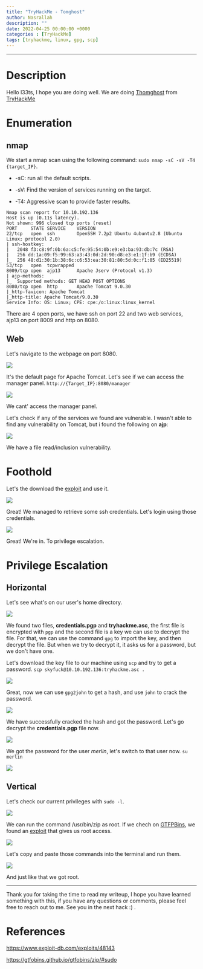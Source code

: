 ```yaml
---
title: "TryHackMe - Tomghost"
author: Nasrallah
description: ""
date: 2022-04-25 00:00:00 +0000
categories : [TryHackMe]
tags: [tryhackme, linux, gpg, scp]
---
```


<div align="center"> <script src="https://tryhackme.com/badge/367641"></script> </div>

---


# **Description**

Hello l33ts, I hope you are doing well. We are doing [Thomghost](https://tryhackme.com/room/tomghost) from [TryHackMe](https://tryhackme.com)

# **Enumeration**

## nmap

We start a nmap scan using the following command: `sudo nmap -sC -sV -T4 {target_IP}`.

- -sC: run all the default scripts.

- -sV: Find the version of services running on the target.

- -T4: Aggressive scan to provide faster results.

```Terminal
Nmap scan report for 10.10.192.136
Host is up (0.11s latency).
Not shown: 996 closed tcp ports (reset)
PORT     STATE SERVICE    VERSION
22/tcp   open  ssh        OpenSSH 7.2p2 Ubuntu 4ubuntu2.8 (Ubuntu Linux; protocol 2.0)
| ssh-hostkey: 
|   2048 f3:c8:9f:0b:6a:c5:fe:95:54:0b:e9:e3:ba:93:db:7c (RSA)
|   256 dd:1a:09:f5:99:63:a3:43:0d:2d:90:d8:e3:e1:1f:b9 (ECDSA)
|_  256 48:d1:30:1b:38:6c:c6:53:ea:30:81:80:5d:0c:f1:05 (ED25519)
53/tcp   open  tcpwrapped
8009/tcp open  ajp13      Apache Jserv (Protocol v1.3)
| ajp-methods: 
|_  Supported methods: GET HEAD POST OPTIONS
8080/tcp open  http       Apache Tomcat 9.0.30
|_http-favicon: Apache Tomcat
|_http-title: Apache Tomcat/9.0.30
Service Info: OS: Linux; CPE: cpe:/o:linux:linux_kernel
```

There are 4 open ports, we have ssh on port 22 and two web services, ajp13 on port 8009 and http on 8080.

## Web

Let's navigate to the webpage on port 8080.

![](/assets/img/tryhackme/tomghost/1.png)

It's the default page for Apache Tomcat. Let's see if we can access the manager panel. `http://{Target_IP}:8080/manager`

![](/assets/img/tryhackme/tomghost/2.png)

We cant' access the manager panel. 

Let's check if any of the services we found are vulnerable. I wasn't able to find any vulnerability on Tomcat, but i found the following on **ajp**:

![](/assets/img/tryhackme/tomghost/3.png)

We have a file read/inclusion vulnerability.

# **Foothold**

Let's the download the [exploit](https://www.exploit-db.com/exploits/48143) and use it.

![](/assets/img/tryhackme/tomghost/4.png)

Great! We managed to retrieve some ssh credentials. Let's login using those credentials.

![](/assets/img/tryhackme/tomghost/5.png)

Great! We're in. To privilege escalation.


# **Privilege Escalation**

## Horizontal

Let's see what's on our user's home directory.

![](/assets/img/tryhackme/tomghost/6.png)

We found two files, **credentials.pgp** and **tryhackme.asc**, the first file is encrypted with `pgp` and the second file is a key we can use to decrypt the file. For that, we can use the command `gpg` to import the key, and then decrypt the file. But when we try to decrypt it, it asks us for a password, but we don't have one.

Let's download the key file to our machine using `scp` and try to get a password. `scp skyfuck@10.10.192.136:tryhackme.asc .`

![](/assets/img/tryhackme/tomghost/7.png)

Great, now we can use `gpg2john` to get a hash, and use `john` to crack the password.

![](/assets/img/tryhackme/tomghost/8.png)

We have successfully cracked the hash and got the password. Let's go decrypt the **credentials.pgp** file now.

![](/assets/img/tryhackme/tomghost/9.png)

We got the password for the user *merlin*, let's switch to that user now. `su merlin`

![](/assets/img/tryhackme/tomghost/10.png)

## Vertical

Let's check our current privileges with `sudo -l`.

![](/assets/img/tryhackme/tomghost/11.png)

We can run the command /usr/bin/zip as root. If we chech on [GTFPBins](https://gtfobins.github.io/), we found an [exploit](https://gtfobins.github.io/gtfobins/zip/#sudo) that gives us root access.

![](/assets/img/tryhackme/tomghost/12.png)

Let's copy and paste those commands into the terminal and run them.

![](/assets/img/tryhackme/tomghost/13.png)

And just like that we got root.

---

Thank you for taking the time to read my writeup, I hope you have learned something with this, if you have any questions or comments, please feel free to reach out to me. See you in the next hack :) .

# References

https://www.exploit-db.com/exploits/48143

https://gtfobins.github.io/gtfobins/zip/#sudo